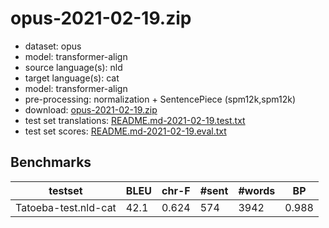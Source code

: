 # opus-2021-02-19.zip

* dataset: opus
* model: transformer-align
* source language(s): nld
* target language(s): cat
* model: transformer-align
* pre-processing: normalization + SentencePiece (spm12k,spm12k)
* download: [opus-2021-02-19.zip](https://object.pouta.csc.fi/Tatoeba-MT-models/nld-cat/opus-2021-02-19.zip)
* test set translations: [README.md-2021-02-19.test.txt](https://object.pouta.csc.fi/Tatoeba-MT-models/nld-cat/README.md-2021-02-19.test.txt)
* test set scores: [README.md-2021-02-19.eval.txt](https://object.pouta.csc.fi/Tatoeba-MT-models/nld-cat/README.md-2021-02-19.eval.txt)

## Benchmarks

| testset | BLEU  | chr-F | #sent | #words | BP |
|---------|-------|-------|-------|--------|----|
| Tatoeba-test.nld-cat 	| 42.1 	| 0.624 	| 574 	| 3942 	| 0.988 |

